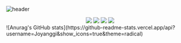 
![header](https://capsule-render.vercel.app/api?type=shark&color=auto&height=250&section=header&text=Eunjeong's%20GitHub&fontSize=70&animation=scaleIn)
<div style='text-align:center'>
<img src='https://img.shields.io/badge/-Java-brightgreen'>
<img src='https://img.shields.io/badge/-Spring-yellow'>
<img src='https://img.shields.io/badge/-Oracle-green'>
<img src="https://img.shields.io/badge/JavaScript-F7DF1E?style=flat-square&logo=JavaScript&logoColor=white"/>
</div>
![Anurag's GitHub stats](https://github-readme-stats.vercel.app/api?username=Joyanggi&show_icons=true&theme=radical)

